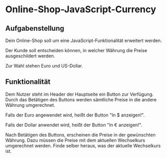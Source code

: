 # Online-Shop-JavaScript-Currency

## Aufgabenstellung
Dein Online-Shop soll um eine JavaScript-Funktionalität erweitert werden.

Der Kunde soll entscheiden können, in welcher Währung die Preise ausgeschildert werden.

Zur Wahl stehen Euro und US-Dollar.

## Funktionalität
Dem Nutzer steht im Header der Hauptseite ein Button zur Verfügung. Durch das Betätigen des Buttons werden sämtliche Preise in die andere Währung umgerechnet.

Falls der Euro angewendet wird, heißt der Button "In $ anzeigen!".

Falls der Dollar anwendet wird, heißt der Button "In € anzeigen!".

Nach Betätigen des Buttons, erscheinen die Preise in der gewünschten Währung. Dazu müssen die Preise mit dem aktuellen Wechselkurs umgerechnet werden. Finde selber heraus, was der aktuelle Wechselkurs ist.

